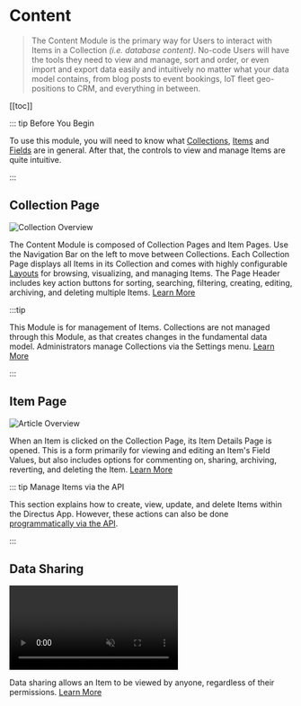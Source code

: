 # Content

> The Content Module is the primary way for Users to interact with Items in a Collection _(i.e. database content)_.
> No-code Users will have the tools they need to view and manage, sort and order, or even import and export data easily
> and intuitively no matter what your data model contains, from blog posts to event bookings, IoT fleet geo-positions to
> CRM, and everything in between.

[[toc]]

::: tip Before You Begin

To use this module, you will need to know what [Collections](/getting-started/glossary/#collections),
[Items](/getting-started/glossary/#items) and [Fields](/getting-started/glossary/#fields) are in general. After that,
the controls to view and manage Items are quite intuitive.

:::

## Collection Page

![Collection Overview](https://cdn.directus.io/docs/v9/app-guide/content/content/collection-page-20220215A.webp)

The Content Module is composed of Collection Pages and Item Pages. Use the Navigation Bar on the left to move between
Collections. Each Collection Page displays all Items in its Collection and comes with highly configurable
[Layouts](/getting-started/glossary/#layouts) for browsing, visualizing, and managing Items. The Page Header includes
key action buttons for sorting, searching, filtering, creating, editing, archiving, and deleting multiple Items.
[Learn More](/app/content-collections)

:::tip

This Module is for management of Items. Collections are not managed through this Module, as that creates changes in the
fundamental data model. Administrators manage Collections via the Settings menu. [Learn More](/configuration/data-model)

:::

## Item Page

![Article Overview](https://cdn.directus.io/docs/v9/app-guide/content/content/item-page-20220215A.webp)

When an Item is clicked on the Collection Page, its Item Details Page is opened. This is a form primarily for viewing
and editing an Item's Field Values, but also includes options for commenting on, sharing, archiving, reverting, and
deleting the Item. [Learn More](/app/content-items)

::: tip Manage Items via the API

This section explains how to create, view, update, and delete Items within the Directus App. However, these actions can
also be done [programmatically via the API](/reference/items/).

:::

## Data Sharing

<video title="Data Sharing" autoplay muted loop controls>
	<source src="" type="video/mp4" />
</video>

Data sharing allows an Item to be viewed by anyone, regardless of their permissions. [Learn More](/app/data-sharing)
